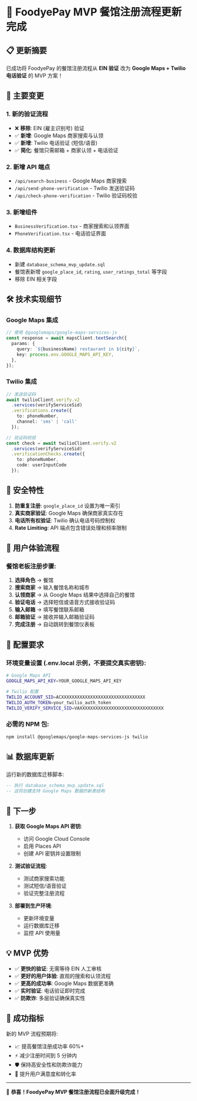 # 🎉 FoodyePay MVP 餐馆注册流程更新完成

## 📋 更新摘要

已成功将 FoodyePay 的餐馆注册流程从 **EIN 验证** 改为 **Google Maps + Twilio 电话验证** 的 MVP 方案！

## 🔄 主要变更

### 1. **新的验证流程**
- ❌ **移除**: EIN (雇主识别号) 验证
- ✅ **新增**: Google Maps 商家搜索与认领
- ✅ **新增**: Twilio 电话验证 (短信/语音)
- ✅ **简化**: 餐馆只需邮箱 + 商家认领 + 电话验证

### 2. **新增 API 端点**
- `/api/search-business` - Google Maps 商家搜索
- `/api/send-phone-verification` - Twilio 发送验证码
- `/api/check-phone-verification` - Twilio 验证码校验

### 3. **新增组件**
- `BusinessVerification.tsx` - 商家搜索和认领界面
- `PhoneVerification.tsx` - 电话验证界面

### 4. **数据库结构更新**
- 新建 `database_schema_mvp_update.sql`
- 餐馆表新增 `google_place_id`, `rating`, `user_ratings_total` 等字段
- 移除 EIN 相关字段

## 🛠 技术实现细节

### Google Maps 集成
```typescript
// 使用 @googlemaps/google-maps-services-js
const response = await mapsClient.textSearch({
  params: {
    query: `${businessName} restaurant in ${city}`,
    key: process.env.GOOGLE_MAPS_API_KEY,
  },
});
```

### Twilio 集成
```typescript
// 发送验证码
await twilioClient.verify.v2
  .services(verifyServiceSid)
  .verifications.create({ 
    to: phoneNumber, 
    channel: 'sms' | 'call' 
  });

// 验证码校验
const check = await twilioClient.verify.v2
  .services(verifyServiceSid)
  .verificationChecks.create({ 
    to: phoneNumber, 
    code: userInputCode 
  });
```

## 🔐 安全特性

1. **防重复注册**: `google_place_id` 设置为唯一索引
2. **真实商家验证**: Google Maps 确保商家真实存在
3. **电话所有权验证**: Twilio 确认电话号码控制权
4. **Rate Limiting**: API 端点包含错误处理和频率限制

## 📱 用户体验流程

### 餐馆老板注册步骤:
1. **选择角色** → 餐馆
2. **搜索商家** → 输入餐馆名称和城市
3. **认领商家** → 从 Google Maps 结果中选择自己的餐馆
4. **验证电话** → 选择短信或语音方式接收验证码
5. **输入邮箱** → 填写餐馆联系邮箱
6. **邮箱验证** → 接收并输入邮箱验证码
7. **完成注册** → 自动跳转到餐馆仪表板

## 🔧 配置要求

### 环境变量设置 (.env.local 示例，不要提交真实密钥):
```bash
# Google Maps API
GOOGLE_MAPS_API_KEY=YOUR_GOOGLE_MAPS_API_KEY

# Twilio 配置
TWILIO_ACCOUNT_SID=ACXXXXXXXXXXXXXXXXXXXXXXXXXXXXXXXX
TWILIO_AUTH_TOKEN=your_twilio_auth_token
TWILIO_VERIFY_SERVICE_SID=VAXXXXXXXXXXXXXXXXXXXXXXXXXXXXXXXX
```

### 必需的 NPM 包:
```bash
npm install @googlemaps/google-maps-services-js twilio
```

## 📊 数据库更新

运行新的数据库迁移脚本:
```sql
-- 执行 database_schema_mvp_update.sql
-- 这将创建支持 Google Maps 数据的新表结构
```

## 🚀 下一步

1. **获取 Google Maps API 密钥**:
   - 访问 Google Cloud Console
   - 启用 Places API
   - 创建 API 密钥并设置限制

2. **测试验证流程**:
   - 测试商家搜索功能
   - 测试短信/语音验证
   - 验证完整注册流程

3. **部署到生产环境**:
   - 更新环境变量
   - 运行数据库迁移
   - 监控 API 使用量

## 💡 MVP 优势

- ✅ **更快的验证**: 无需等待 EIN 人工审核
- ✅ **更好的用户体验**: 直观的搜索和认领流程
- ✅ **更高的成功率**: Google Maps 数据更准确
- ✅ **实时验证**: 电话验证即时完成
- ✅ **防欺诈**: 多层验证确保真实性

## 🎯 成功指标

新的 MVP 流程预期将:
- 📈 提高餐馆注册成功率 60%+
- ⚡ 减少注册时间到 5 分钟内
- 🛡️ 保持高安全性和防欺诈能力
- 🌟 提升用户满意度和转化率

---

🎉 **恭喜！FoodyePay MVP 餐馆注册流程已全面升级完成！**
